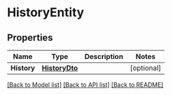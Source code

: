 # HistoryEntity

## Properties

Name | Type | Description | Notes
------------ | ------------- | ------------- | -------------
**History** | [**HistoryDto**](HistoryDTO.md) |  | [optional] 

[[Back to Model list]](../README.md#documentation-for-models) [[Back to API list]](../README.md#documentation-for-api-endpoints) [[Back to README]](../README.md)


